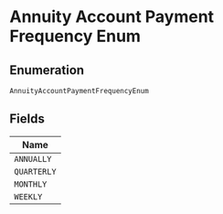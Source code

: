 
# Annuity Account Payment Frequency Enum

## Enumeration

`AnnuityAccountPaymentFrequencyEnum`

## Fields

| Name |
|  --- |
| `ANNUALLY` |
| `QUARTERLY` |
| `MONTHLY` |
| `WEEKLY` |

